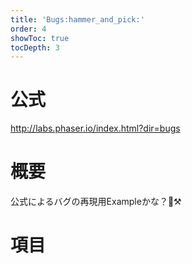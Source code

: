 ```yaml
---
title: 'Bugs:hammer_and_pick:'
order: 4
showToc: true
tocDepth: 3
---
```


# 公式

http://labs.phaser.io/index.html?dir=bugs

# 概要
公式によるバグの再現用Exampleかな？🤔:hammer_and_pick:

# 項目
